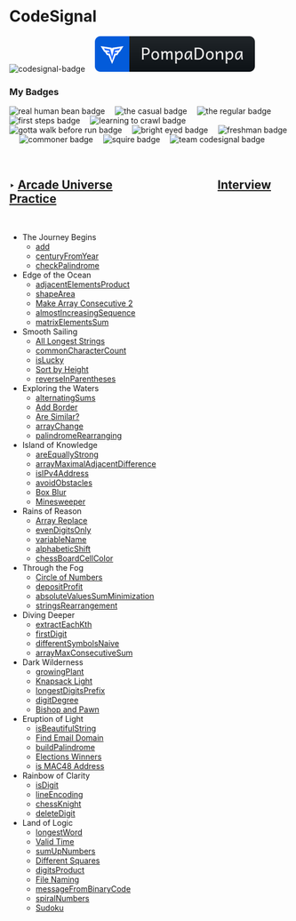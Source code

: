 <h1 id='cds'><strong>CodeSignal</strong></h1>

<p align="left" >
    <img src='https://app.codesignal.com/badges/user-level/22.svg' alt='codesignal-badge' style="width: 32px" />&emsp;
    <a href='https://app.codesignal.com/profile/pompadonpa'>
        <img src='../../Assets/svg/codesignal.svg' alt='codesignal-badge' />
    </a>
</p>


### My Badges


<p align="left" >
    <img src='https://app.codesignal.com/user-icons/miscellaneous/email_verified.svg' alt='real human bean badge' style="width: 32px" />&emsp;
    <img src='https://app.codesignal.com/user-icons/activity/visit_3.svg' alt='the casual badge' style="width: 32px" />&emsp;
    <img src='https://app.codesignal.com/user-icons/activity/visit_5.svg' alt='the regular badge' style="width: 32px" />&emsp;
    <img src='https://app.codesignal.com/user-icons/solved/solved_1.svg' alt='first steps badge' style="width: 32px" />&emsp;
    <img src='https://app.codesignal.com/user-icons/solved/solved_5.svg' alt='learning to crawl badge' style="width: 32px" />&emsp;
    <img src='https://app.codesignal.com/user-icons/solved/solved_20.svg' alt='gotta walk before run badge' style="width: 32px" />&emsp;
    <img src='https://app.codesignal.com/user-icons/interview_practice/plan_selected.svg' alt='bright eyed badge' style="width: 32px" />&emsp;
    <img src='https://app.codesignal.com/user-icons/interview_practice/ipm_topic_1.svg' alt='freshman badge' style="width: 32px" />&emsp;
    <img src='https://app.codesignal.com/user-icons/arcade/arcade_levels_1.svg' alt='commoner badge' style="width: 32px" />&emsp;
    <img src='https://app.codesignal.com/user-icons/arcade/arcade_levels_3.svg' alt='squire badge' style="width: 32px" />&emsp;
    <img src='https://app.codesignal.com/user-icons/miscellaneous/team_codefights.svg' alt='team codesignal badge' style="width: 32px" />&emsp;

</p>
<br id='center'/>

## ‣ [Arcade Universe](https://app.codesignal.com/arcade)&emsp;&emsp;&emsp;&emsp;&emsp;&emsp;&emsp;&emsp;&emsp;[Interview Practice](https://github.com/PompaDonpa/WhiteBoard/tree/main/Algorithms/CodeSignal/Interview%20Practice#cds)
<br />

-   The Journey Begins
    -   [add](https://github.com/PompaDonpa/WhiteBoard/tree/main/Algorithms/CodeSignal/Arcade%20Universe/The-Journey-Begins/add)
    -   [centuryFromYear](https://github.com/PompaDonpa/WhiteBoard/tree/main/Algorithms/CodeSignal/Arcade%20Universe/The-Journey-Begins/century-from-year)
    -   [checkPalindrome](https://github.com/PompaDonpa/WhiteBoard/tree/main/Algorithms/CodeSignal/Arcade%20Universe/The-Journey-Begins/check-palindrome)
-   Edge of the Ocean
    -   [adjacentElementsProduct](https://github.com/PompaDonpa/WhiteBoard/tree/main/Algorithms/CodeSignal/Arcade%20Universe/Edge-Of-The-Ocean/adjacent-elements-product)
    -   [shapeArea](https://github.com/PompaDonpa/WhiteBoard/tree/main/Algorithms/CodeSignal/Arcade%20Universe/Edge-Of-The-Ocean/shape-area)
    -   [Make Array Consecutive 2](https://github.com/PompaDonpa/WhiteBoard/tree/main/Algorithms/CodeSignal/Arcade%20Universe/Edge-Of-The-Ocean/make-array-consecutive-2)
    -   [almostIncreasingSequence](https://github.com/PompaDonpa/WhiteBoard/tree/main/Algorithms/CodeSignal/Arcade%20Universe/Edge-Of-The-Ocean/almost-increasing-sequence)
    -   [matrixElementsSum](https://github.com/PompaDonpa/WhiteBoard/tree/main/Algorithms/CodeSignal/Arcade%20Universe/Edge-Of-The-Ocean/matrix-elements-sum)
-   Smooth Sailing
    -   [All Longest Strings](https://github.com/PompaDonpa/WhiteBoard/tree/main/Algorithms/CodeSignal/Arcade%20Universe/Smooth-Sailing/all-longest-strings)
    -   [commonCharacterCount](https://github.com/PompaDonpa/WhiteBoard/tree/main/Algorithms/CodeSignal/Arcade%20Universe/Smooth-Sailing/common-character-count)
    -   [isLucky](https://github.com/PompaDonpa/WhiteBoard/tree/main/Algorithms/CodeSignal/Arcade%20Universe/Smooth-Sailing/is-lucky)
    -   [Sort by Height](https://github.com/PompaDonpa/WhiteBoard/tree/main/Algorithms/CodeSignal/Arcade%20Universe/Smooth-Sailing/sort-by-height)
    -   [reverseInParentheses](https://github.com/PompaDonpa/WhiteBoard/tree/main/Algorithms/CodeSignal/Arcade%20Universe/Smooth-Sailing/reverse-in-parentheses)
-   Exploring the Waters
    -   [alternatingSums](https://github.com/PompaDonpa/WhiteBoard/tree/main/Algorithms/CodeSignal/Arcade%20Universe/Exploring-The-Waters/alternating-sums)
    -   [Add Border](https://github.com/PompaDonpa/WhiteBoard/tree/main/Algorithms/CodeSignal/Arcade%20Universe/Exploring-The-Waters/add-border)
    -   [Are Similar?](https://github.com/PompaDonpa/WhiteBoard/tree/main/Algorithms/CodeSignal/Arcade%20Universe/Exploring-The-Waters/are-similar)
    -   [arrayChange](https://github.com/PompaDonpa/WhiteBoard/tree/main/Algorithms/CodeSignal/Arcade%20Universe/Exploring-The-Waters/array-change)
    -   [palindromeRearranging](https://github.com/PompaDonpa/WhiteBoard/tree/main/Algorithms/CodeSignal/Arcade%20Universe/Exploring-The-Waters/palindrome-rearranging)
-   Island of Knowledge
    -   [areEquallyStrong](https://github.com/PompaDonpa/WhiteBoard/tree/main/Algorithms/CodeSignal/Arcade%20Universe/Island-Of-Knowledge/are-equally-strong/)
    -   [arrayMaximalAdjacentDifference](https://github.com/PompaDonpa/WhiteBoard/tree/main/Algorithms/CodeSignal/Arcade%20Universe/Island-Of-Knowledge/array-maximal-adjacent-difference/)
    -   [isIPv4Address](https://github.com/PompaDonpa/WhiteBoard/tree/main/Algorithms/CodeSignal/Arcade%20Universe/Island-Of-Knowledge/is-ipv4-address/)
    -   [avoidObstacles](https://github.com/PompaDonpa/WhiteBoard/tree/main/Algorithms/CodeSignal/Arcade%20Universe/Island-Of-Knowledge/avoid-obstacles/)
    -   [Box Blur](https://github.com/PompaDonpa/WhiteBoard/tree/main/Algorithms/CodeSignal/Arcade%20Universe/Island-Of-Knowledge/box-blur/)
    -   [Minesweeper](https://github.com/PompaDonpa/WhiteBoard/tree/main/Algorithms/CodeSignal/Arcade%20Universe/Island-Of-Knowledge/mine-sweeper/)
-   Rains of Reason
    -   [Array Replace]()
    -   [evenDigitsOnly]()
    -   [variableName]()
    -   [alphabeticShift]()
    -   [chessBoardCellColor]()
-   Through the Fog
    -   [Circle of Numbers]()
    -   [depositProfit]()
    -   [absoluteValuesSumMinimization]()
    -   [stringsRearrangement]()
-   Diving Deeper
    -   [extractEachKth]()
    -   [firstDigit]()
    -   [differentSymbolsNaive]()
    -   [arrayMaxConsecutiveSum]()
-   Dark Wilderness
    -   [growingPlant]()
    -   [Knapsack Light]()
    -   [longestDigitsPrefix]()
    -   [digitDegree]()
    -   [Bishop and Pawn]()
-   Eruption of Light
    -   [isBeautifulString]()
    -   [Find Email Domain]()
    -   [buildPalindrome]()
    -   [Elections Winners]()
    -   [is MAC48 Address]()
-   Rainbow of Clarity
    -   [isDigit]()
    -   [lineEncoding]()
    -   [chessKnight]()
    -   [deleteDigit]()
-   Land of Logic
    -   [longestWord]()
    -   [Valid Time]()
    -   [sumUpNumbers]()
    -   [Different Squares]()
    -   [digitsProduct]()
    -   [File Naming]()
    -   [messageFromBinaryCode]()
    -   [spiralNumbers]()
    -   [Sudoku]()
